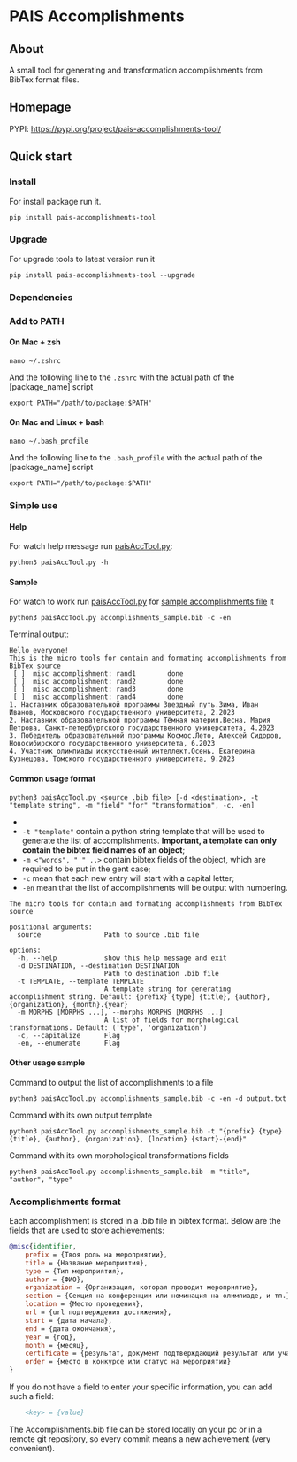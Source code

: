 # PAIS Accomplishments

## About
A small tool for generating and transformation accomplishments from BibTex format files.

## Homepage
PYPI: https://pypi.org/project/pais-accomplishments-tool/

## Quick start

### Install

For install package run it.
```shell
pip install pais-accomplishments-tool
```

### Upgrade
For upgrade tools to latest version run it
```shell
pip install pais-accomplishments-tool --upgrade
```

### Dependencies



### Add to PATH

#### On Mac + zsh
```shell
nano ~/.zshrc
```
And the following line to the `.zshrc` with the actual path of the [package_name] script
```shell
export PATH="/path/to/package:$PATH"
```

#### On Mac and Linux + bash
```shell
nano ~/.bash_profile
```
And the following line to the `.bash_profile` with the actual path of the [package_name] script
```shell
export PATH="/path/to/package:$PATH"
```

### Simple use
#### Help
For watch help message run [paisAccTool.py](pais-accomplishments-tool/paisAccTool.py):
```shell
python3 paisAccTool.py -h
```

#### Sample
For watch to work run [paisAccTool.py](pais-accomplishments-tool/paisAccTool.py) for [sample accomplishments file](accomplishments_sample.bib) it
```shell
python3 paisAccTool.py accomplishments_sample.bib -c -en
```
Terminal output: 
```shell
Hello everyone!
This is the micro tools for contain and formating accomplishments from BibTex source
 [ ]  misc accomplishment: rand1        done
 [ ]  misc accomplishment: rand2        done
 [ ]  misc accomplishment: rand3        done
 [ ]  misc accomplishment: rand4        done
1. Наставник образовательной программы Звездный путь.Зима, Иван Иванов, Московского государственного университета, 2.2023
2. Наставник образовательной программы Тёмная материя.Весна, Мария Петрова, Санкт-петербургского государственного университета, 4.2023
3. Победитель образовательной программы Космос.Лето, Алексей Сидоров, Новосибирского государственного университета, 6.2023
4. Участник олимпиады искусственный интеллект.Осень, Екатерина Кузнецова, Томского государственного университета, 9.2023

```
#### Common usage format
```shell
python3 paisAccTool.py <source .bib file> [-d <destination>, -t "template string", -m "field" "for" "transformation", -c, -en]
```

-
- `-t "template"` contain a python string template that will be used to generate the list of accomplishments. **Important, a template can only contain the bibtex field names of an object**;
- `-m <"words", " " ..>` contain bibtex fields of the object, which are required to be put in the gent case;
- `-c` mean that each new entry will start with a capital letter;
- `-en` mean that the list of accomplishments will be output with numbering.

```shell
The micro tools for contain and formating accomplishments from BibTex source

positional arguments:
  source                Path to source .bib file

options:
  -h, --help            show this help message and exit
  -d DESTINATION, --destination DESTINATION
                        Path to destination .bib file
  -t TEMPLATE, --template TEMPLATE
                        A template string for generating accomplishment string. Default: {prefix} {type} {title}, {author}, {organization}, {month}.{year}
  -m MORPHS [MORPHS ...], --morphs MORPHS [MORPHS ...]
                        A list of fields for morphological transformations. Default: ('type', 'organization')
  -c, --capitalize      Flag
  -en, --enumerate      Flag

```

#### Other usage sample
Command to output the list of accomplishments to a file
```shell
python3 paisAccTool.py accomplishments_sample.bib -c -en -d output.txt
```

Command with its own output template
```shell
python3 paisAccTool.py accomplishments_sample.bib -t "{prefix} {type} {title}, {author}, {organization}, {location} {start}-{end}"
```

Command with its own morphological transformations fields
```shell
python3 paisAccTool.py accomplishments_sample.bib -m "title", "author", "type"
```

### Accomplishments format

Each accomplishment is stored in a .bib file in bibtex format.
Below are the fields that are used to store achievements:
```bibtex
@misc{identifier,
	prefix = {Твоя роль на мероприятии},
	title = {Название мероприятия},
	type = {Тип мероприятия},
	author = {ФИО},
	organization = {Организация, которая проводит мероприятие},
	section = {Секция на конференции или номинация на олимпиаде, и тп.},
	location = {Место проведения},
	url = {url подтверждения достижения},
	start = {дата начала},
	end = {дата окончания},
	year = {год},
	month = {месяц},
	certificate = {результат, документ подтверждающий результат или участие (диплом, ...)},
	order = {место в конкурсе или статус на мероприятии}
}
```
If you do not have a field to enter your specific information, you can add such a field:
```bibtex
    <key> = {value}
```
The Accomplishments.bib file can be stored locally on your pc or in a remote git repository, so every commit means a new achievement (very convenient).

